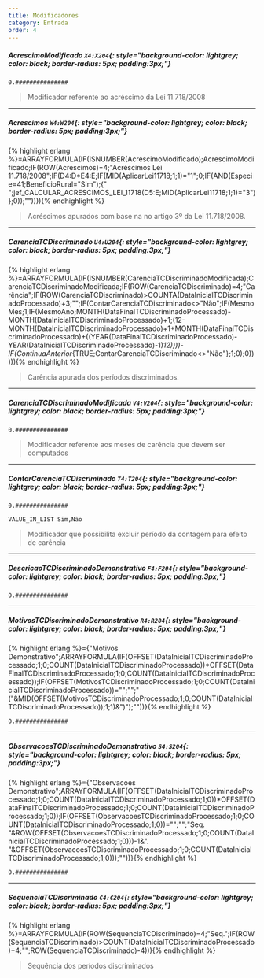 ```yaml
---
title: Modificadores
category: Entrada
order: 4
---
```


##### **AcrescimoModificado** `X4:X204`{: style="background-color: lightgrey; color: black; border-radius: 5px; padding:3px;"}


~~~
0.###############
~~~


> Modificador referente ao acréscimo da Lei 11.718/2008

* * *

##### **Acrescimos** `W4:W204`{: style="background-color: lightgrey; color: black; border-radius: 5px; padding:3px;"}
{% highlight erlang %}=ARRAYFORMULA(IF(ISNUMBER(AcrescimoModificado);AcrescimoModificado;IF(ROW(Acrescimos)=4;"Acréscimos Lei 11.718/2008";IF(D4:D*E4:E;IF(MID(AplicarLei11718;1;1)="1";0;IF(AND(Especie=41;BeneficioRural="Sim");{" ";jef_CALCULAR_ACRESCIMOS_LEI_11718(D5:E;MID(AplicarLei11718;1;1)="3")};0));"")))){% endhighlight %}



> Acréscimos apurados com base na no artigo 3º da Lei 11.718/2008.

* * *

##### **CarenciaTCDiscriminado** `U4:U204`{: style="background-color: lightgrey; color: black; border-radius: 5px; padding:3px;"}
{% highlight erlang %}=ARRAYFORMULA(IF(ISNUMBER(CarenciaTCDiscriminadoModificada);CarenciaTCDiscriminadoModificada;IF(ROW(CarenciaTCDiscriminado)=4;"Carência";IF(ROW(CarenciaTCDiscriminado)>COUNTA(DataInicialTCDiscriminadoProcessado)+3;"";IF(ContarCarenciaTCDiscriminado<>"Não";IF(MesmoMes;1;IF(MesmoAno;MONTH(DataFinalTCDiscriminadoProcessado)-MONTH(DataInicialTCDiscriminadoProcessado)+1;(12-MONTH(DataInicialTCDiscriminadoProcessado)+1+MONTH(DataFinalTCDiscriminadoProcessado)+((YEAR(DataFinalTCDiscriminadoProcessado)-YEAR(DataInicialTCDiscriminadoProcessado)-1)*12))))-IF(ContinuaAnterior*{TRUE;ContarCarenciaTCDiscriminado<>"Não"};1;0);0))))){% endhighlight %}



> Carência apurada dos períodos discriminados.

* * *

##### **CarenciaTCDiscriminadoModificada** `V4:V204`{: style="background-color: lightgrey; color: black; border-radius: 5px; padding:3px;"}


~~~
0.###############
~~~


> Modificador referente aos meses de carência que devem ser computados

* * *

##### **ContarCarenciaTCDiscriminado** `T4:T204`{: style="background-color: lightgrey; color: black; border-radius: 5px; padding:3px;"}


~~~
0.###############
~~~


~~~
VALUE_IN_LIST Sim,Não
~~~

> Modificador que possibilita excluir período da contagem para efeito de carência

* * *

##### **DescricaoTCDiscriminadoDemonstrativo** `F4:F204`{: style="background-color: lightgrey; color: black; border-radius: 5px; padding:3px;"}


~~~
0.###############
~~~




* * *

##### **MotivosTCDiscriminadoDemonstrativo** `R4:R204`{: style="background-color: lightgrey; color: black; border-radius: 5px; padding:3px;"}
{% highlight erlang %}={"Motivos Demonstrativo";ARRAYFORMULA(IF(OFFSET(DataInicialTCDiscriminadoProcessado;1;0;COUNT(DataInicialTCDiscriminadoProcessado))*OFFSET(DataFinalTCDiscriminadoProcessado;1;0;COUNT(DataInicialTCDiscriminadoProcessado));IF(OFFSET(MotivosTCDiscriminadoProcessado;1;0;COUNT(DataInicialTCDiscriminadoProcessado))="";"";" ("&MID(OFFSET(MotivosTCDiscriminadoProcessado;1;0;COUNT(DataInicialTCDiscriminadoProcessado));1;1)&")");""))}{% endhighlight %}


~~~
0.###############
~~~




* * *

##### **ObservacoesTCDiscriminadoDemonstrativo** `S4:S204`{: style="background-color: lightgrey; color: black; border-radius: 5px; padding:3px;"}
{% highlight erlang %}={"Observacoes Demonstrativo";ARRAYFORMULA(IF(OFFSET(DataInicialTCDiscriminadoProcessado;1;0;COUNT(DataInicialTCDiscriminadoProcessado;1;0))*OFFSET(DataFinalTCDiscriminadoProcessado;1;0;COUNT(DataInicialTCDiscriminadoProcessado;1;0));IF(OFFSET(ObservacoesTCDiscriminadoProcessado;1;0;COUNT(DataInicialTCDiscriminadoProcessado;1;0))="";"";"Seq. "&ROW(OFFSET(ObservacoesTCDiscriminadoProcessado;1;0;COUNT(DataInicialTCDiscriminadoProcessado;1;0)))-1&". "&OFFSET(ObservacoesTCDiscriminadoProcessado;1;0;COUNT(DataInicialTCDiscriminadoProcessado;1;0)));""))}{% endhighlight %}


~~~
0.###############
~~~




* * *

##### **SequenciaTCDiscriminado** `C4:C204`{: style="background-color: lightgrey; color: black; border-radius: 5px; padding:3px;"}
{% highlight erlang %}=ARRAYFORMULA(IF(ROW(SequenciaTCDiscriminado)=4;"Seq.";IF(ROW(SequenciaTCDiscriminado)>COUNT(DataInicialTCDiscriminadoProcessado)+4;"";ROW(SequenciaTCDiscriminado)-4))){% endhighlight %}



> Sequência dos períodos discriminados